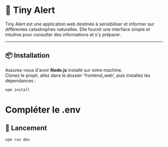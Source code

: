 # 🚨 Tiny Alert

Tiny Alert est une application web destinée à sensibiliser et informer sur différentes catastrophes naturelles. Elle fournit une interface simple et intuitive pour consulter des informations et s'y préparer.

---

## 📦 Installation

Assurez-vous d'avoir **Node.js** installé sur votre machine.  
Clonez le projet, allez dans le dossier 'frontend_web', puis installez les dépendances :

```bash
npm install
```

# Compléter le .env

## 🚀 Lancement

```bash
npm run dev
```
